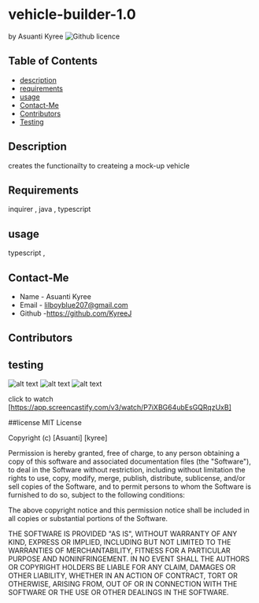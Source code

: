 # vehicle-builder-1.0

  by Asuanti Kyree
  ![Github licence](https://choosealicense.com/licenses/mit/#)
  ## Table of Contents 
  * [ description](#description)
  * [requirements](#requirments)
  * [usage](#usage)
  * [Contact-Me](#Contact-Me)
  * [Contributors](#Contributors)
  * [Testing](#testing)

  ## Description
  creates the functionailty to createing a mock-up vehicle
  ## Requirements
  inquirer , java , typescript 
  ## usage
  typescript , 
  ## Contact-Me
  * Name - Asuanti Kyree
  * Email - lilboyblue207@gmail.com
  * Github -https://github.com/KyreeJ
  ## Contributors
  
  ## testing
 ![alt text](<Screenshot 2024-10-28 at 3.54.26 PM.png>) ![alt text](<Screenshot 2024-10-28 at 3.35.58 PM.png>) ![alt text](<Screenshot 2024-10-28 at 3.35.42 PM.png>)
  
  click to watch 
  [https://app.screencastify.com/v3/watch/P7iXBG64ubEsGQRqzUxB]

  
  ##license
  MIT License

Copyright (c) [Asuanti] [kyree]

Permission is hereby granted, free of charge, to any person obtaining a copy
of this software and associated documentation files (the "Software"), to deal
in the Software without restriction, including without limitation the rights
to use, copy, modify, merge, publish, distribute, sublicense, and/or sell
copies of the Software, and to permit persons to whom the Software is
furnished to do so, subject to the following conditions:

The above copyright notice and this permission notice shall be included in all
copies or substantial portions of the Software.

THE SOFTWARE IS PROVIDED "AS IS", WITHOUT WARRANTY OF ANY KIND, EXPRESS OR
IMPLIED, INCLUDING BUT NOT LIMITED TO THE WARRANTIES OF MERCHANTABILITY,
FITNESS FOR A PARTICULAR PURPOSE AND NONINFRINGEMENT. IN NO EVENT SHALL THE
AUTHORS OR COPYRIGHT HOLDERS BE LIABLE FOR ANY CLAIM, DAMAGES OR OTHER
LIABILITY, WHETHER IN AN ACTION OF CONTRACT, TORT OR OTHERWISE, ARISING FROM,
OUT OF OR IN CONNECTION WITH THE SOFTWARE OR THE USE OR OTHER DEALINGS IN THE
SOFTWARE.
